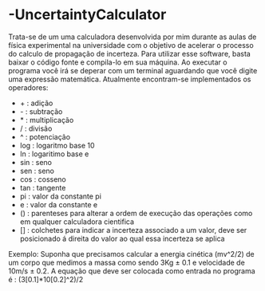 # -UncertaintyCalculator
Trata-se de um uma calculadora desenvolvida por mim durante as aulas de física experimental na universidade com o objetivo de acelerar o processo do calculo de propagação de incerteza.
Para utilizar esse software, basta baixar o código fonte e compila-lo em sua máquina. Ao executar o programa você irá se deperar com um  terminal aguardando que você digite uma expressão matemática.
Atualmente encontram-se implementados os operadores:
- \+ : adição
- \- : subtração
- \* : multiplicação
- \/ : divisão
- \^ : potenciação
- log : logaritmo base 10
- ln : logaritimo base e
- sin : seno
- sen : seno
- cos : cosseno
- tan : tangente
- pi : valor da constante pi
- e  : valor da constante e
- () : parenteses para alterar a ordem de execução das operações como em qualquer calculadora cientifica
- [] : colchetes para indicar a incerteza  associado a um valor, deve ser posicionado á direita do valor ao qual essa incerteza se aplica

Exemplo: Suponha que precisamos calcular a energia cinética (mv^2/2) de um corpo que medimos a massa como sendo 3Kg ± 0.1 e velocidade de 10m/s  ± 0.2. A equação que deve ser colocada como entrada no programa é : (3[0.1]*10[0.2]^2)/2
